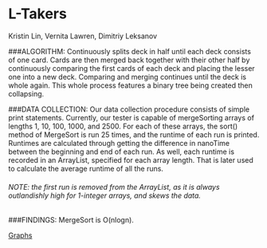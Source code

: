 # L-Takers 
Kristin Lin, Vernita Lawren, Dimitriy Leksanov

###ALGORITHM:
Continuously splits deck in half until each deck consists of one card. Cards 
are then merged back together with their other half by continuously comparing 
the first cards of each deck and placing the lesser one into a new deck. 
Comparing and merging continues until the deck is whole again. This whole 
process features a binary tree being created then collapsing.

###DATA COLLECTION:
Our data collection procedure consists of simple print statements. 
Currently, our tester is capable of mergeSorting arrays of lengths 1, 10, 
100, 1000, and 2500. For each of these arrays, the sort() method of MergeSort 
is run 25 times, and the runtime of each run is printed. Runtimes are calculated 
through getting the difference in nanoTime between the beginning and end of each run.
As well, each runtime is recorded in an ArrayList, specified for each array length.
That is later used to calculate the average runtime of all the runs.
######  NOTE: the first run is removed from the ArrayList, as it is always outlandishly high for 1-integer arrays, and skews the data.

###FINDINGS: 
MergeSort is O(nlogn).

[Graphs](https://docs.google.com/document/d/14MuSRdndcZ1oe-_SM822p6mXctroy68qXvAVdcwHIlI/pub)
